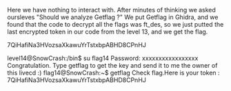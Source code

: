 Here we have nothing to interact with.
After minutes of thinking we asked oursleves "Should we analyze Getflag ?"
We put Getflag in Ghidra, and we found that the code to decrypt all the flags was ft_des, so we just putted the last encrypted token in our code from the level 13, and we get the flag.

7QiHafiNa3HVozsaXkawuYrTstxbpABHD8CPnHJ

level14@SnowCrash:/bin$ su flag14
Password: xxxxxxxxxxxxxxxxx
Congratulation. Type getflag to get the key and send it to me the owner of this livecd :)
flag14@SnowCrash:~$ getflag
Check flag.Here is your token : 7QiHafiNa3HVozsaXkawuYrTstxbpABHD8CPnHJ
